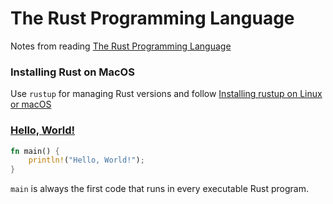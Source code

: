 # The Rust Programming Language

Notes from reading [The Rust Programming Language](https://doc.rust-lang.org/book/)

### Installing Rust on MacOS

Use `rustup` for managing Rust versions and follow [Installing rustup on Linux or macOS](https://doc.rust-lang.org/book/ch01-01-installation.html#installing-rustup-on-linux-or-macos)

### [Hello, World!](https://doc.rust-lang.org/book/ch01-02-hello-world.html#hello-world)

```rust
fn main() {
    println!("Hello, World!");
}
```

`main` is always the first code that runs in every executable Rust program.
